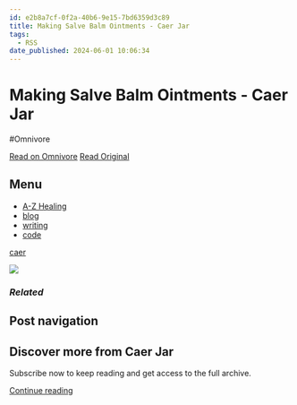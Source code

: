 ```yaml
---
id: e2b8a7cf-0f2a-40b6-9e15-7bd6359d3c89
title: Making Salve Balm Ointments - Caer Jar
tags:
  - RSS
date_published: 2024-06-01 10:06:34
---
```


# Making Salve Balm Ointments - Caer Jar
#Omnivore

[Read on Omnivore](https://omnivore.app/me/making-salve-balm-ointments-caer-jar-18fd4a87bb1)
[Read Original](https://thewitchofendor.com/2024/06/01/making-salve-balm-ointments/)



## Menu

* [A-Z Healing](https:&#x2F;&#x2F;thewitchofendor.com&#x2F;category&#x2F;caer&#x2F;)
* [blog](https:&#x2F;&#x2F;thewitchofendor.com&#x2F;blog&#x2F;)
* [writing](https:&#x2F;&#x2F;medium.com&#x2F;@hackerm0m)
* [code](https:&#x2F;&#x2F;github.com&#x2F;msrobot0)

[caer](https:&#x2F;&#x2F;thewitchofendor.com&#x2F;category&#x2F;caer&#x2F;) 

![](https:&#x2F;&#x2F;proxy-prod.omnivore-image-cache.app&#x2F;840x505,sO3hc1l2_w0cEs77iW9LNaS6Iu4O4RN5kzP8HYlApzDQ&#x2F;https:&#x2F;&#x2F;i0.wp.com&#x2F;thewitchofendor.com&#x2F;wp-content&#x2F;uploads&#x2F;2024&#x2F;06&#x2F;image-1.png?resize&#x3D;840%2C505&amp;ssl&#x3D;1)

### _Related_

## Post navigation

## Discover more from Caer Jar

Subscribe now to keep reading and get access to the full archive.

[Continue reading](#)